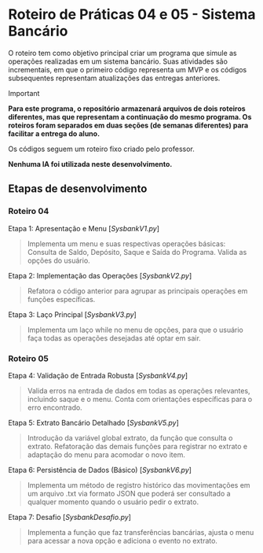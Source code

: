 # Roteiro de Práticas 04 e 05 - Sistema Bancário

O roteiro tem como objetivo principal criar um programa que simule as operações realizadas em um sistema bancário.
Suas atividades são incrementais, em que o primeiro código representa um MVP e os códigos subsequentes representam atualizações das entregas anteriores.

> [!important]
> **Para este programa, o repositório armazenará arquivos de dois roteiros diferentes, mas que representam a continuação do mesmo programa. Os roteiros foram separados em duas seções (de semanas diferentes) para facilitar a entrega do aluno.**

Os códigos seguem um roteiro fixo criado pelo professor.

**Nenhuma IA foi utilizada neste desenvolvimento.**
## Etapas de desenvolvimento

### Roteiro 04

Etapa 1: Apresentação e Menu [*SysbankV1.py*]

  > Implementa um menu e suas respectivas operações básicas: Consulta de Saldo, Depósito, Saque e Saída do Programa. Valida as opções do usuário.

Etapa 2: Implementação das Operações [*SysbankV2.py*]

  > Refatora o código anterior para agrupar as principais operações em funções específicas.

Etapa 3: Laço Principal [*SysbankV3.py*]

  > Implementa um laço while no menu de opções, para que o usuário faça todas as operações desejadas até optar em sair.
### Roteiro 05

Etapa 4: Validação de Entrada Robusta [*SysbankV4.py*]

> Valida erros na entrada de dados em todas as operações relevantes, incluindo saque e o menu. Conta com orientações específicas para o erro encontrado.

Etapa 5: Extrato Bancário Detalhado [*SysbankV5.py*]

> Introdução da variável global extrato, da função que consulta o extrato. Refatoração das demais funções para registrar no extrato e adaptação do menu para acomodar o novo item.

Etapa 6: Persistência de Dados (Básico) [*SysbankV6.py*]

> Implementa um método de registro histórico das movimentações em um arquivo .txt via formato JSON que poderá ser consultado a qualquer momento quando o usuário pedir o extrato.

Etapa 7: Desafio [*SysbankDesafio.py*]

> Implementa a função que faz transferências bancárias, ajusta o menu para acessar a nova opção e adiciona o evento no extrato.
